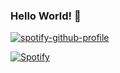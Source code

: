 ### Hello World! 👋

<!--
**FrancescoAmorosini/FrancescoAmorosini** is a ✨ _special_ ✨ repository because its `README.md` (this file) appears on your GitHub profile.

Here are some ideas to get you started:

- 🔭 I’m currently working on ...
- 🌱 I’m currently learning ...
- 👯 I’m looking to collaborate on ...
- 🤔 I’m looking for help with ...
- 💬 Ask me about ...
- 📫 How to reach me: ...
- 😄 Pronouns: ...
- ⚡ Fun fact: ...
-->

[![spotify-github-profile](https://spotify-github-profile.vercel.app/api/view?uid=11139999916&cover_image=true&theme=default)](https://github.com/kittinan/spotify-github-profile)

[![Spotify](https://spotify-github-i28igy4ix-francescoamorosini.vercel.app/api/spotify)](https://open.spotify.com/user/11139999916)
